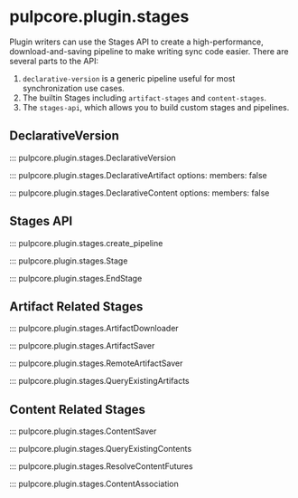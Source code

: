 # pulpcore.plugin.stages

Plugin writers can use the Stages API to create a high-performance, download-and-saving pipeline
to make writing sync code easier. There are several parts to the API:

1. `declarative-version` is a generic pipeline useful for most synchronization use cases.
1. The builtin Stages including `artifact-stages` and `content-stages`.
1. The `stages-api`, which allows you to build custom stages and pipelines.

## DeclarativeVersion

::: pulpcore.plugin.stages.DeclarativeVersion

::: pulpcore.plugin.stages.DeclarativeArtifact
options:
members: false

::: pulpcore.plugin.stages.DeclarativeContent
options:
members: false

## Stages API

::: pulpcore.plugin.stages.create_pipeline

::: pulpcore.plugin.stages.Stage

::: pulpcore.plugin.stages.EndStage

## Artifact Related Stages

::: pulpcore.plugin.stages.ArtifactDownloader

::: pulpcore.plugin.stages.ArtifactSaver

::: pulpcore.plugin.stages.RemoteArtifactSaver

::: pulpcore.plugin.stages.QueryExistingArtifacts

## Content Related Stages

::: pulpcore.plugin.stages.ContentSaver

::: pulpcore.plugin.stages.QueryExistingContents

::: pulpcore.plugin.stages.ResolveContentFutures

::: pulpcore.plugin.stages.ContentAssociation
